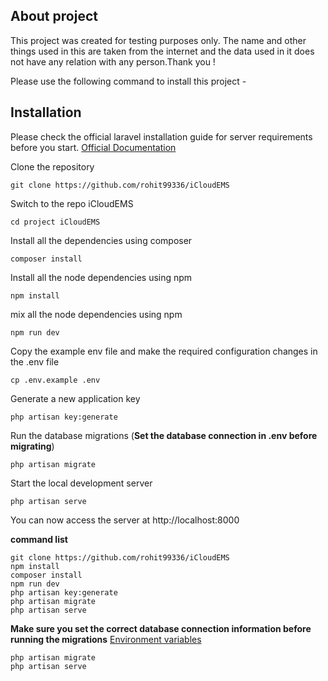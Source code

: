 
## About project

This project was created for testing purposes only. The name and other things used in this are taken from the internet and the data used in it does not have any relation with any person.Thank you !

Please use the following command to install this project -

## Installation

Please check the official laravel installation guide for server requirements before you start. [Official Documentation](https://laravel.com/docs/8.x/migrations)
 

Clone the repository

    git clone https://github.com/rohit99336/iCloudEMS

Switch to the repo iCloudEMS

    cd project iCloudEMS

Install all the dependencies using composer

    composer install

Install all the node dependencies using npm

    npm install

mix all the node dependencies using npm

    npm run dev

Copy the example env file and make the required configuration changes in the .env file

    cp .env.example .env

Generate a new application key

    php artisan key:generate

Run the database migrations (**Set the database connection in .env before migrating**)

    php artisan migrate

Start the local development server

    php artisan serve

You can now access the server at http://localhost:8000

**command list**

    git clone https://github.com/rohit99336/iCloudEMS
    npm install
    composer install
    npm run dev
    php artisan key:generate
    php artisan migrate
    php artisan serve
    
**Make sure you set the correct database connection information before running the migrations** [Environment variables](#environment-variables)

    php artisan migrate
    php artisan serve



